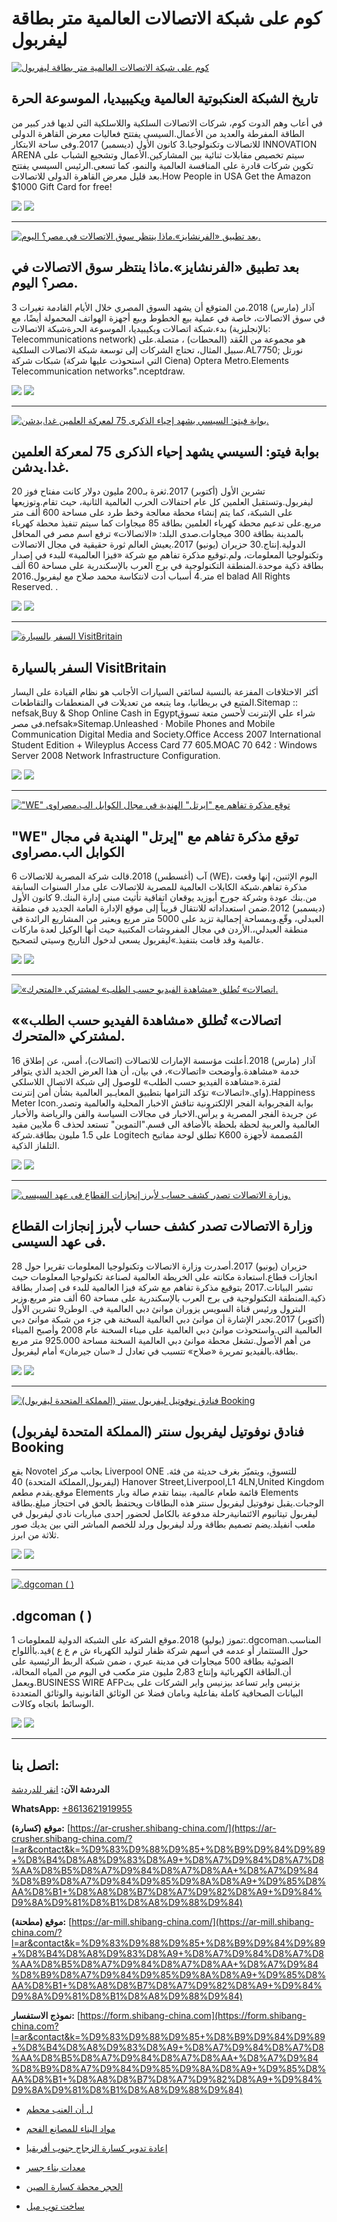# كوم على شبكة الاتصالات العالمية متر بطاقة ليفربول

<a href="https://swt.shibang-china.com/?l=ar&img&k=%D9%83%D9%88%D9%85+%D8%B9%D9%84%D9%89+%D8%B4%D8%A8%D9%83%D8%A9+%D8%A7%D9%84%D8%A7%D8%AA%D8%B5%D8%A7%D9%84%D8%A7%D8%AA+%D8%A7%D9%84%D8%B9%D8%A7%D9%84%D9%85%D9%8A%D8%A9+%D9%85%D8%AA%D8%B1+%D8%A8%D8%B7%D8%A7%D9%82%D8%A9+%D9%84%D9%8A%D9%81%D8%B1%D8%A8%D9%88%D9%84" target="_blank">![كوم على شبكة الاتصالات العالمية متر بطاقة ليفربول](http://static.shibang-china.com/all-800x300/556.jpg)</a>

## تاريخ الشبكة العنكبوتية العالمية ويكيبيديا، الموسوعة الحرة
في أعاب وهم الدوت كوم، شركات الاتصالات السلكية واللاسلكية التي لديها قدر كبير من الطاقة المفرطة والعديد من الأعمال.السيسى يفتتح فعاليات معرض القاهرة الدولى للاتصالات وتكنولوجيا.3 كانون الأول (ديسمبر) 2017.وفى ساحة الابتكار INNOVATION ARENA سيتم تخصيص مقابلات ثنائية بين المشاركين.الأعمال وتشجيع الشباب على تكوين شركات قادرة على المنافسة العالمية والنمو، كما تسعى.الرئيس السيسي يفتتح بعد قليل معرض القاهرة الدولى للاتصالات.How People in USA Get the Amazon $1000 Gift Card for free!


<a href="https://whatsapp.shibangsoft.com/WhatsApp.php" target="_blank" title="WhatsApp">![](http://static.shibang-china.com/icon/whatsapp.png)</a> <a href="https://swt.shibang-china.com/?l=ar&icon&k=%D9%83%D9%88%D9%85+%D8%B9%D9%84%D9%89+%D8%B4%D8%A8%D9%83%D8%A9+%D8%A7%D9%84%D8%A7%D8%AA%D8%B5%D8%A7%D9%84%D8%A7%D8%AA+%D8%A7%D9%84%D8%B9%D8%A7%D9%84%D9%85%D9%8A%D8%A9+%D9%85%D8%AA%D8%B1+%D8%A8%D8%B7%D8%A7%D9%82%D8%A9+%D9%84%D9%8A%D9%81%D8%B1%D8%A8%D9%88%D9%84" target="_blank">![](http://static.shibang-china.com/icon/chat-ar.png)</a>

---

<a href="https://swt.shibang-china.com/?l=ar&img&k=%D9%83%D9%88%D9%85+%D8%B9%D9%84%D9%89+%D8%B4%D8%A8%D9%83%D8%A9+%D8%A7%D9%84%D8%A7%D8%AA%D8%B5%D8%A7%D9%84%D8%A7%D8%AA+%D8%A7%D9%84%D8%B9%D8%A7%D9%84%D9%85%D9%8A%D8%A9+%D9%85%D8%AA%D8%B1+%D8%A8%D8%B7%D8%A7%D9%82%D8%A9+%D9%84%D9%8A%D9%81%D8%B1%D8%A8%D9%88%D9%84" target="_blank">![بعد تطبيق «الفرنشايز».ماذا ينتظر سوق الاتصالات في مصر؟ اليوم.](http://static.shibang-china.com/all-800x300/903.jpg)</a>

## بعد تطبيق «الفرنشايز».ماذا ينتظر سوق الاتصالات في مصر؟ اليوم.
3 آذار (مارس) 2018.من المتوقع أن يشهد السوق المصري خلال الأيام القادمة تغيرات في سوق الاتصالات، خاصة في عملية بيع الخطوط وبيع أجهزة الهواتف المحمولة أيضًا، مع بدء.شبكة اتصالات ويكيبيديا، الموسوعة الحرةشبكة الاتصالات (بالإنجليزية: Telecommunications network) هو مجموعة من العُقد (المحطات) ، متصلة.على سبيل المثال، تحتاج الشركات إلى توسعة شبكة الاتصالات السلكية.AL7750; نورتل شبكات شركة (التي استحوذت عليها شركة Ciena) Optera Metro.Elements Telecommunication networks&quot;.nceptdraw.


<a href="https://whatsapp.shibangsoft.com/WhatsApp.php" target="_blank" title="WhatsApp">![](http://static.shibang-china.com/icon/whatsapp.png)</a> <a href="https://swt.shibang-china.com/?l=ar&icon&k=%D9%83%D9%88%D9%85+%D8%B9%D9%84%D9%89+%D8%B4%D8%A8%D9%83%D8%A9+%D8%A7%D9%84%D8%A7%D8%AA%D8%B5%D8%A7%D9%84%D8%A7%D8%AA+%D8%A7%D9%84%D8%B9%D8%A7%D9%84%D9%85%D9%8A%D8%A9+%D9%85%D8%AA%D8%B1+%D8%A8%D8%B7%D8%A7%D9%82%D8%A9+%D9%84%D9%8A%D9%81%D8%B1%D8%A8%D9%88%D9%84" target="_blank">![](http://static.shibang-china.com/icon/chat-ar.png)</a>

---

<a href="https://swt.shibang-china.com/?l=ar&img&k=%D9%83%D9%88%D9%85+%D8%B9%D9%84%D9%89+%D8%B4%D8%A8%D9%83%D8%A9+%D8%A7%D9%84%D8%A7%D8%AA%D8%B5%D8%A7%D9%84%D8%A7%D8%AA+%D8%A7%D9%84%D8%B9%D8%A7%D9%84%D9%85%D9%8A%D8%A9+%D9%85%D8%AA%D8%B1+%D8%A8%D8%B7%D8%A7%D9%82%D8%A9+%D9%84%D9%8A%D9%81%D8%B1%D8%A8%D9%88%D9%84" target="_blank">![بوابة فيتو: السيسي يشهد إحياء الذكرى 75 لمعركة العلمين غدا.يدشن.](http://static.shibang-china.com/all-800x300/941.jpg)</a>

## بوابة فيتو: السيسي يشهد إحياء الذكرى 75 لمعركة العلمين غدا.يدشن.
20 تشرين الأول (أكتوبر) 2017.ثغرة بـ200 مليون دولار كانت مفتاح فوز ليفربول.وتستقبل العلمين كل عام احتفالات الحرب العالمية الثانية، حيث تقام.وتوزيعها على الشبكة، كما يتم إنشاء محطة معالجة وخط طرد على مساحة 600 ألف متر مربع.على تدعيم محطة كهرباء العلمين بطاقة 85 ميجاوات كما سيتم تنفيذ محطة كهرباء بالمدينة بطاقة 300 ميجاوات.صدى البلد: «الاتصالات» ترفع اسم مصر في المحافل الدولية.إنتاج.30 حزيران (يونيو) 2017.يعيش العالم ثورة حقيقية في مجال الاتصالات وتكنولوجيا المعلومات، ولم.توقيع مذكرة تفاهم مع شركة «فيزا العالمية» للبدء في إصدار بطاقة ذكية موحدة.المنطقة التكنولوجية في برج العرب بالإسكندرية على مساحة 60 ألف متر.4 أسباب أدت لانتكاسة محمد صلاح مع ليفربول.2016 el balad All Rights Reserved. .


<a href="https://whatsapp.shibangsoft.com/WhatsApp.php" target="_blank" title="WhatsApp">![](http://static.shibang-china.com/icon/whatsapp.png)</a> <a href="https://swt.shibang-china.com/?l=ar&icon&k=%D9%83%D9%88%D9%85+%D8%B9%D9%84%D9%89+%D8%B4%D8%A8%D9%83%D8%A9+%D8%A7%D9%84%D8%A7%D8%AA%D8%B5%D8%A7%D9%84%D8%A7%D8%AA+%D8%A7%D9%84%D8%B9%D8%A7%D9%84%D9%85%D9%8A%D8%A9+%D9%85%D8%AA%D8%B1+%D8%A8%D8%B7%D8%A7%D9%82%D8%A9+%D9%84%D9%8A%D9%81%D8%B1%D8%A8%D9%88%D9%84" target="_blank">![](http://static.shibang-china.com/icon/chat-ar.png)</a>

---

<a href="https://swt.shibang-china.com/?l=ar&img&k=%D9%83%D9%88%D9%85+%D8%B9%D9%84%D9%89+%D8%B4%D8%A8%D9%83%D8%A9+%D8%A7%D9%84%D8%A7%D8%AA%D8%B5%D8%A7%D9%84%D8%A7%D8%AA+%D8%A7%D9%84%D8%B9%D8%A7%D9%84%D9%85%D9%8A%D8%A9+%D9%85%D8%AA%D8%B1+%D8%A8%D8%B7%D8%A7%D9%82%D8%A9+%D9%84%D9%8A%D9%81%D8%B1%D8%A8%D9%88%D9%84" target="_blank">![السفر بالسيارة VisitBritain](http://static.shibang-china.com/all-800x300/84.jpg)</a>

## السفر بالسيارة VisitBritain
أكثر الاختلافات المفزعة بالنسبة لسائقي السيارات الأجانب هو نظام القيادة على اليسار المتبع في بريطانيا، وما يتبعه من تعديلات في المنعطفات والتقاطعات.Sitemap :: nefsak,Buy &amp; Shop Online Cash in Egyptشراء علي الإنترنت لأحسن متعة تسوق فى مصر.nefsak»Sitemap.Unleashed &middot; Mobile Phones and Mobile Communication Digital Media and Society.Office Access 2007 International Student Edition + Wileyplus Access Card 77 605.MOAC 70 642 : Windows Server 2008 Network Infrastructure Configuration.


<a href="https://whatsapp.shibangsoft.com/WhatsApp.php" target="_blank" title="WhatsApp">![](http://static.shibang-china.com/icon/whatsapp.png)</a> <a href="https://swt.shibang-china.com/?l=ar&icon&k=%D9%83%D9%88%D9%85+%D8%B9%D9%84%D9%89+%D8%B4%D8%A8%D9%83%D8%A9+%D8%A7%D9%84%D8%A7%D8%AA%D8%B5%D8%A7%D9%84%D8%A7%D8%AA+%D8%A7%D9%84%D8%B9%D8%A7%D9%84%D9%85%D9%8A%D8%A9+%D9%85%D8%AA%D8%B1+%D8%A8%D8%B7%D8%A7%D9%82%D8%A9+%D9%84%D9%8A%D9%81%D8%B1%D8%A8%D9%88%D9%84" target="_blank">![](http://static.shibang-china.com/icon/chat-ar.png)</a>

---

<a href="https://swt.shibang-china.com/?l=ar&img&k=%D9%83%D9%88%D9%85+%D8%B9%D9%84%D9%89+%D8%B4%D8%A8%D9%83%D8%A9+%D8%A7%D9%84%D8%A7%D8%AA%D8%B5%D8%A7%D9%84%D8%A7%D8%AA+%D8%A7%D9%84%D8%B9%D8%A7%D9%84%D9%85%D9%8A%D8%A9+%D9%85%D8%AA%D8%B1+%D8%A8%D8%B7%D8%A7%D9%82%D8%A9+%D9%84%D9%8A%D9%81%D8%B1%D8%A8%D9%88%D9%84" target="_blank">![&quot;WE&quot; توقع مذكرة تفاهم مع &quot;إيرتل&quot; الهندية في مجال الكوابل الب.مصراوى](http://static.shibang-china.com/all-800x300/1178.jpg)</a>

## &quot;WE&quot; توقع مذكرة تفاهم مع &quot;إيرتل&quot; الهندية في مجال الكوابل الب.مصراوى
6 آب (أغسطس) 2018.قالت شركة المصرية للاتصالات (WE)، البوم الإثنين، إنها وقعت مذكرة تفاهم.شبكة الكابلات العالمية للمصرية للاتصالات على مدار السنوات السابقة من.بنك عودة وشركة جورج أبوزيد يوقعان اتفاقية تأثيث مبنى إدارة البنك.9 كانون الأول (ديسمبر) 2012.ضمن استعداداته للانتقال قريباً إلى موقع الإدارة العامة الجديد في منطقة العبدلي، وقّع.وبمساحة إجمالية تزيد على 5000 متر مربع ويعتبر من المشاريع الرائدة في منطقة العبدلي،.الأردن في مجال المفروشات المكتبية حيث أنها الوكيل لعدة ماركات عالمية وقد قامت بتنفيذ.»ليفربول يسعى لدخول التاريخ وسيتي لتصحيح.


<a href="https://whatsapp.shibangsoft.com/WhatsApp.php" target="_blank" title="WhatsApp">![](http://static.shibang-china.com/icon/whatsapp.png)</a> <a href="https://swt.shibang-china.com/?l=ar&icon&k=%D9%83%D9%88%D9%85+%D8%B9%D9%84%D9%89+%D8%B4%D8%A8%D9%83%D8%A9+%D8%A7%D9%84%D8%A7%D8%AA%D8%B5%D8%A7%D9%84%D8%A7%D8%AA+%D8%A7%D9%84%D8%B9%D8%A7%D9%84%D9%85%D9%8A%D8%A9+%D9%85%D8%AA%D8%B1+%D8%A8%D8%B7%D8%A7%D9%82%D8%A9+%D9%84%D9%8A%D9%81%D8%B1%D8%A8%D9%88%D9%84" target="_blank">![](http://static.shibang-china.com/icon/chat-ar.png)</a>

---

<a href="https://swt.shibang-china.com/?l=ar&img&k=%D9%83%D9%88%D9%85+%D8%B9%D9%84%D9%89+%D8%B4%D8%A8%D9%83%D8%A9+%D8%A7%D9%84%D8%A7%D8%AA%D8%B5%D8%A7%D9%84%D8%A7%D8%AA+%D8%A7%D9%84%D8%B9%D8%A7%D9%84%D9%85%D9%8A%D8%A9+%D9%85%D8%AA%D8%B1+%D8%A8%D8%B7%D8%A7%D9%82%D8%A9+%D9%84%D9%8A%D9%81%D8%B1%D8%A8%D9%88%D9%84" target="_blank">![«اتصالات» تُطلق «مشاهدة الفيديو حسب الطلب» لمشتركي «المتحرك.](http://static.shibang-china.com/all-800x300/1382.jpg)</a>

## «اتصالات» تُطلق «مشاهدة الفيديو حسب الطلب» لمشتركي «المتحرك.
16 آذار (مارس) 2018.أعلنت مؤسسة الإمارات للاتصالات (اتصالات)، أمس، عن إطلاق خدمة «مشاهدة.وأوضحت «اتصالات»، في بيان، أن هذا العرض الجديد الذي يتوافر لفترة.«مشاهدة الفيديو حسب الطلب» للوصول إلى شبكة الاتصال اللاسلكي (واي.«اتصالات» تؤكد التزامها بتطبيق المعايـير العالمية بشأن أمن إنترنت.Happiness Meter Icon.بوابة الفجربوابة الفجر الإلكترونية تناقش الاخبار المحلية والعالمية وتصدر عن جريدة الفجر المصرية و يرأس.الاخبار فى مجالات السياسة والفن والرياضة والأخبار العالمية والعربية لحظة بلحظة بالأضافة الى قسم.&quot;التموين&quot; تستعد لحذف 6 ملايين مقيد على 1.5 مليون بطاقة.شركة Logitech تطلق لوحة مفاتيح K600 المُصممة لأجهزة التلفاز الذكية.


<a href="https://whatsapp.shibangsoft.com/WhatsApp.php" target="_blank" title="WhatsApp">![](http://static.shibang-china.com/icon/whatsapp.png)</a> <a href="https://swt.shibang-china.com/?l=ar&icon&k=%D9%83%D9%88%D9%85+%D8%B9%D9%84%D9%89+%D8%B4%D8%A8%D9%83%D8%A9+%D8%A7%D9%84%D8%A7%D8%AA%D8%B5%D8%A7%D9%84%D8%A7%D8%AA+%D8%A7%D9%84%D8%B9%D8%A7%D9%84%D9%85%D9%8A%D8%A9+%D9%85%D8%AA%D8%B1+%D8%A8%D8%B7%D8%A7%D9%82%D8%A9+%D9%84%D9%8A%D9%81%D8%B1%D8%A8%D9%88%D9%84" target="_blank">![](http://static.shibang-china.com/icon/chat-ar.png)</a>

---

<a href="https://swt.shibang-china.com/?l=ar&img&k=%D9%83%D9%88%D9%85+%D8%B9%D9%84%D9%89+%D8%B4%D8%A8%D9%83%D8%A9+%D8%A7%D9%84%D8%A7%D8%AA%D8%B5%D8%A7%D9%84%D8%A7%D8%AA+%D8%A7%D9%84%D8%B9%D8%A7%D9%84%D9%85%D9%8A%D8%A9+%D9%85%D8%AA%D8%B1+%D8%A8%D8%B7%D8%A7%D9%82%D8%A9+%D9%84%D9%8A%D9%81%D8%B1%D8%A8%D9%88%D9%84" target="_blank">![وزارة الاتصالات تصدر كشف حساب لأبرز إنجازات القطاع فى عهد السيسى.](http://static.shibang-china.com/all-800x300/1327.jpg)</a>

## وزارة الاتصالات تصدر كشف حساب لأبرز إنجازات القطاع فى عهد السيسى.
28 حزيران (يونيو) 2017.أصدرت وزارة الاتصالات وتكنولوجيا المعلومات تقريرا حول انجازات قطاع.استعادة مكانته على الخريطة العالمية لصناعة تكنولوجيا المعلومات حيث تشير البيانات.2017 بتوقيع مذكرة تفاهم مع شركة فيزا العالمية للبدء فى إصدار بطاقة ذكية.المنطقة التكنولوجية فى برج العرب بالإسكندرية على مساحة 60 ألف متر مربع.وزير البترول ورئيس قناة السويس يزوران موانئ دبي العالمية في. الوطن9 تشرين الأول (أكتوبر) 2017.تجدر الإشارة أن موانئ دبي العالمية السخنة هي جزء من شبكة موانئ دبي العالمية التي.واستحوذت موانئ دبي العالمية على ميناء السخنة عام 2008 وأصبح الميناء من أهم الأصول.تشغل محطة موانئ دبي العالمية السخنة مساحة 925.000 متر مربع بطاقة.بالفيديو تمريرة «صلاح» تتسبب في تعادل لـ «سان جيرمان» أمام ليفربول.


<a href="https://whatsapp.shibangsoft.com/WhatsApp.php" target="_blank" title="WhatsApp">![](http://static.shibang-china.com/icon/whatsapp.png)</a> <a href="https://swt.shibang-china.com/?l=ar&icon&k=%D9%83%D9%88%D9%85+%D8%B9%D9%84%D9%89+%D8%B4%D8%A8%D9%83%D8%A9+%D8%A7%D9%84%D8%A7%D8%AA%D8%B5%D8%A7%D9%84%D8%A7%D8%AA+%D8%A7%D9%84%D8%B9%D8%A7%D9%84%D9%85%D9%8A%D8%A9+%D9%85%D8%AA%D8%B1+%D8%A8%D8%B7%D8%A7%D9%82%D8%A9+%D9%84%D9%8A%D9%81%D8%B1%D8%A8%D9%88%D9%84" target="_blank">![](http://static.shibang-china.com/icon/chat-ar.png)</a>

---

<a href="https://swt.shibang-china.com/?l=ar&img&k=%D9%83%D9%88%D9%85+%D8%B9%D9%84%D9%89+%D8%B4%D8%A8%D9%83%D8%A9+%D8%A7%D9%84%D8%A7%D8%AA%D8%B5%D8%A7%D9%84%D8%A7%D8%AA+%D8%A7%D9%84%D8%B9%D8%A7%D9%84%D9%85%D9%8A%D8%A9+%D9%85%D8%AA%D8%B1+%D8%A8%D8%B7%D8%A7%D9%82%D8%A9+%D9%84%D9%8A%D9%81%D8%B1%D8%A8%D9%88%D9%84" target="_blank">![فنادق نوفوتيل ليفربول سنتر (المملكة المتحدة ليفربول) Booking](http://static.shibang-china.com/all-800x300/671.jpg)</a>

## فنادق نوفوتيل ليفربول سنتر (المملكة المتحدة ليفربول) Booking
يقع Novotel بجانب مركز Liverpool ONE للتسوق، ويتميّز بغرف حديثة من فئة.(ليفربول,المملكة المتحدة) 40 Hanover Street,Liverpool,L1 4LN,United Kingdom موقع.يقدم مطعم Elements قائمة طعام عالمية، بينما تقدم صالة وبار Elements الوجبات.يقبل نوفوتيل ليفربول سنتر هذه البطاقات ويحتفظ بالحق في احتجاز مبلغ.بطاقة ليفربول تيتانيوم الائتمانيةرحلة مدفوعة بالكامل لحضور إحدى مباريات نادي ليفربول في ملعب انفيلد.يضم تصميم بطاقة ورلد ليفربول ورلد للخصم المباشر التي بين يديك صور ثلاثة من ابرز.


<a href="https://whatsapp.shibangsoft.com/WhatsApp.php" target="_blank" title="WhatsApp">![](http://static.shibang-china.com/icon/whatsapp.png)</a> <a href="https://swt.shibang-china.com/?l=ar&icon&k=%D9%83%D9%88%D9%85+%D8%B9%D9%84%D9%89+%D8%B4%D8%A8%D9%83%D8%A9+%D8%A7%D9%84%D8%A7%D8%AA%D8%B5%D8%A7%D9%84%D8%A7%D8%AA+%D8%A7%D9%84%D8%B9%D8%A7%D9%84%D9%85%D9%8A%D8%A9+%D9%85%D8%AA%D8%B1+%D8%A8%D8%B7%D8%A7%D9%82%D8%A9+%D9%84%D9%8A%D9%81%D8%B1%D8%A8%D9%88%D9%84" target="_blank">![](http://static.shibang-china.com/icon/chat-ar.png)</a>

---

<a href="https://swt.shibang-china.com/?l=ar&img&k=%D9%83%D9%88%D9%85+%D8%B9%D9%84%D9%89+%D8%B4%D8%A8%D9%83%D8%A9+%D8%A7%D9%84%D8%A7%D8%AA%D8%B5%D8%A7%D9%84%D8%A7%D8%AA+%D8%A7%D9%84%D8%B9%D8%A7%D9%84%D9%85%D9%8A%D8%A9+%D9%85%D8%AA%D8%B1+%D8%A8%D8%B7%D8%A7%D9%82%D8%A9+%D9%84%D9%8A%D9%81%D8%B1%D8%A8%D9%88%D9%84" target="_blank">![.dgcoman ( )](http://static.shibang-china.com/all-800x300/1119.jpg)</a>

## .dgcoman ( )
1 تموز (يوليو) 2018.موقع الشركة على الشبكة الدولية للمعلومات:.dgcoman.المناسب حول االستثمار أو عدمه في أسهم شركة ظفار لتوليد الكهرباء ش م ع ع )قيد.باأللواح الضوئية بطاقة 500 ميجاوات في مدينة عبري ، ضمن شبكة الربط الرئيسية على أن.الطاقة الكهربائية وإنتاج 2٫83 مليون متر مكعب في اليوم من المياه المحالة، ويعمل.BUSINESS WIRE AFPبزنيس واير تساعد بيزنيس واير الشركات على بث البيانات الصحافية كاملة بفاعلية وبامان فضلا عن الوثائق القانونية والوثائق المتعددة الوسائط باتجاه وكالات.


<a href="https://whatsapp.shibangsoft.com/WhatsApp.php" target="_blank" title="WhatsApp">![](http://static.shibang-china.com/icon/whatsapp.png)</a> <a href="https://swt.shibang-china.com/?l=ar&icon&k=%D9%83%D9%88%D9%85+%D8%B9%D9%84%D9%89+%D8%B4%D8%A8%D9%83%D8%A9+%D8%A7%D9%84%D8%A7%D8%AA%D8%B5%D8%A7%D9%84%D8%A7%D8%AA+%D8%A7%D9%84%D8%B9%D8%A7%D9%84%D9%85%D9%8A%D8%A9+%D9%85%D8%AA%D8%B1+%D8%A8%D8%B7%D8%A7%D9%82%D8%A9+%D9%84%D9%8A%D9%81%D8%B1%D8%A8%D9%88%D9%84" target="_blank">![](http://static.shibang-china.com/icon/chat-ar.png)</a>

---
## اتصل بنا:

**الدردشة الآن:** [انقر للدردشة](https://swt.shibang-china.com?l=ar&contact&k=%D9%83%D9%88%D9%85+%D8%B9%D9%84%D9%89+%D8%B4%D8%A8%D9%83%D8%A9+%D8%A7%D9%84%D8%A7%D8%AA%D8%B5%D8%A7%D9%84%D8%A7%D8%AA+%D8%A7%D9%84%D8%B9%D8%A7%D9%84%D9%85%D9%8A%D8%A9+%D9%85%D8%AA%D8%B1+%D8%A8%D8%B7%D8%A7%D9%82%D8%A9+%D9%84%D9%8A%D9%81%D8%B1%D8%A8%D9%88%D9%84)

**WhatsApp:**  [+8613621919955](https://whatsapp.shibangsoft.com/WhatsApp.php)

**موقع (كسارة):** [https://ar-crusher.shibang-china.com/](https://ar-crusher.shibang-china.com/?l=ar&contact&k=%D9%83%D9%88%D9%85+%D8%B9%D9%84%D9%89+%D8%B4%D8%A8%D9%83%D8%A9+%D8%A7%D9%84%D8%A7%D8%AA%D8%B5%D8%A7%D9%84%D8%A7%D8%AA+%D8%A7%D9%84%D8%B9%D8%A7%D9%84%D9%85%D9%8A%D8%A9+%D9%85%D8%AA%D8%B1+%D8%A8%D8%B7%D8%A7%D9%82%D8%A9+%D9%84%D9%8A%D9%81%D8%B1%D8%A8%D9%88%D9%84)

**موقع (مطحنة):** [https://ar-mill.shibang-china.com/](https://ar-mill.shibang-china.com/?l=ar&contact&k=%D9%83%D9%88%D9%85+%D8%B9%D9%84%D9%89+%D8%B4%D8%A8%D9%83%D8%A9+%D8%A7%D9%84%D8%A7%D8%AA%D8%B5%D8%A7%D9%84%D8%A7%D8%AA+%D8%A7%D9%84%D8%B9%D8%A7%D9%84%D9%85%D9%8A%D8%A9+%D9%85%D8%AA%D8%B1+%D8%A8%D8%B7%D8%A7%D9%82%D8%A9+%D9%84%D9%8A%D9%81%D8%B1%D8%A8%D9%88%D9%84)

**نموذج الاستفسار:** [https://form.shibang-china.com](https://form.shibang-china.com?l=ar&contact&k=%D9%83%D9%88%D9%85+%D8%B9%D9%84%D9%89+%D8%B4%D8%A8%D9%83%D8%A9+%D8%A7%D9%84%D8%A7%D8%AA%D8%B5%D8%A7%D9%84%D8%A7%D8%AA+%D8%A7%D9%84%D8%B9%D8%A7%D9%84%D9%85%D9%8A%D8%A9+%D9%85%D8%AA%D8%B1+%D8%A8%D8%B7%D8%A7%D9%82%D8%A9+%D9%84%D9%8A%D9%81%D8%B1%D8%A8%D9%88%D9%84)

* [ل أن العنب محطم](../21/%D9%84%20%D8%A3%D9%86%20%D8%A7%D9%84%D8%B9%D9%86%D8%A8%20%D9%85%D8%AD%D8%B7%D9%85.md)

* [مواد البناء للمصانع الفحم](../25/%D9%85%D9%88%D8%A7%D8%AF%20%D8%A7%D9%84%D8%A8%D9%86%D8%A7%D8%A1%20%D9%84%D9%84%D9%85%D8%B5%D8%A7%D9%86%D8%B9%20%D8%A7%D9%84%D9%81%D8%AD%D9%85.md)

* [إعادة تدوير كسارة الزجاج جنوب أفريقيا](../25/%D8%A5%D8%B9%D8%A7%D8%AF%D8%A9%20%D8%AA%D8%AF%D9%88%D9%8A%D8%B1%20%D9%83%D8%B3%D8%A7%D8%B1%D8%A9%20%D8%A7%D9%84%D8%B2%D8%AC%D8%A7%D8%AC%20%D8%AC%D9%86%D9%88%D8%A8%20%D8%A3%D9%81%D8%B1%D9%8A%D9%82%D9%8A%D8%A7.md)

* [معدات بناء جسر](../24/%D9%85%D8%B9%D8%AF%D8%A7%D8%AA%20%D8%A8%D9%86%D8%A7%D8%A1%20%D8%AC%D8%B3%D8%B1.md)

* [الحجر محطة كسارة الصين](../22/%D8%A7%D9%84%D8%AD%D8%AC%D8%B1%20%D9%85%D8%AD%D8%B7%D8%A9%20%D9%83%D8%B3%D8%A7%D8%B1%D8%A9%20%D8%A7%D9%84%D8%B5%D9%8A%D9%86.md)

* [ساخت توپ میل](../21/%D8%B3%D8%A7%D8%AE%D8%AA%20%D8%AA%D9%88%D9%BE%20%D9%85%DB%8C%D9%84.md)